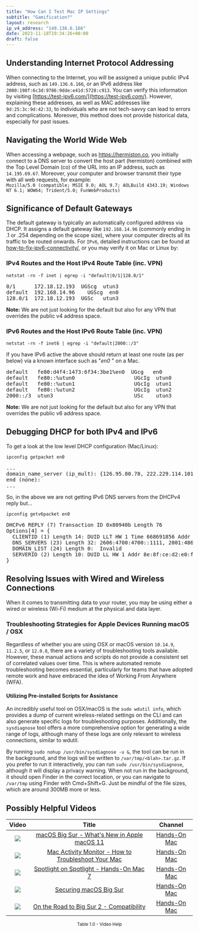 ```yaml
---
title: "How Can I Test Mac IP Settings"
subtitle: "Gamification?"
layout: research
ip_v4_address: "149.136.6.166"
date: 2023-11-18T19:34:26+00:00
draft: false
---
```


## Understanding Internet Protocol Addressing

When connecting to the Internet, you will be assigned a unique public IPv4 address, such as ```149.136.6.166```, or an IPv6 address like ```2000:198f:6c3d:9786:9dde:e41d:5728:c913```. You can verify this information by visiting [https://test-ipv6.com/](https://test-ipv6.com/). However, explaining these addresses, as well as MAC addresses like ```9d:25:3c:9d:42:33```, to individuals who are not tech-savvy can lead to errors and complications. Moreover, this method does not provide historical data, especially for past issues.
## Navigating the World Wide Web

When accessing a webpage, such as https://hermiston.co, you initially connect to a DNS server to convert the host part (hermiston) combined with the Top Level Domain (co) of the URL into an IP address, such as ```14.195.69.67```. Moreover, your computer and browser transmit their type with all web requests, for example: <br>```Mozilla/5.0 (compatible; MSIE 9.0; AOL 9.7; AOLBuild 4343.19; Windows NT 6.1; WOW64; Trident/5.0; FunWebProducts)```
## Significance of Default Gateways

The default gateway is typically an automatically configured address via DHCP. It assigns a default gateway like ```192.168.14.96``` (commonly ending in .1 or .254 depending on the scope size), where your computer directs all its traffic to be routed onwards. For ```IPv6```, detailed instructions can be found at [how-to-fix-ipv6-connectivity/](/blog/how-to-fix-ipv6-connectivity/), or you may verify it on Mac or Linux by: <br>
### IPv4 Routes and the Host IPv4 Route Table (inc. VPN)
```netstat -rn -f inet | egrep -i "default|0/1|128.0/1"```

<pre>
0/1      172.18.12.193  UGScg  utun3
default  192.168.14.96    UGScg  en0
128.0/1  172.18.12.193  UGSc   utun3</pre>

**Note:** We are not just looking for the default but also for any VPN that overrides the public v4 address space.

### IPv6 Routes and the Host IPv6 Route Table (inc. VPN)
```netstat -rn -f inet6 | egrep -i "default|2000::/3"```

If you have IPv6 active the above should return at least one route (as per below) via a known interface such as "_en0_ " on a Mac. 

<pre>
default   fe80:d4f4:1473:6f34:3be1%en0  UGcg   en0
default   fe80::%utun0                   UGcIg  utun0
default   fe80::%utun1                   UGcIg  utun1
default   fe80::%utun2                   UGcIg  utun2
2000::/3  utun3                          USc    utun3</pre>

**Note:** We are not just looking for the default but also for any VPN that overrides the public v6 address space.
<br>

## Debugging DHCP for both IPv4 and IPv6

To get a look at the low level DHCP configuration (Mac/Linux): 

```ipconfig getpacket en0```

<pre>
...
domain_name_server (ip_mult): {126.95.80.78, 222.229.114.101}
end (none):
...</pre>

So, in the above we are not getting IPv6 DNS servers from the DHCPv4 reply but...

```ipconfig getv6packet en0```

<pre>
DHCPv6 REPLY (7) Transaction ID 0x80940b Length 76
Options[4] = {
  CLIENTID (1) Length 14: DUID LLT HW 1 Time 668691856 Addr 9d:25:3c:9d:42:33
  DNS_SERVERS (23) Length 32: 2606:4700:4700::1111, 2001:4860:4860::8844
  DOMAIN_LIST (24) Length 0:  Invalid
  SERVERID (2) Length 10: DUID LL HW 1 Addr 8e:8f:ce:d2:e0:fa
}</pre>




## Resolving Issues with Wired and Wireless Connections
When it comes to transmitting data to your router, you may be using either a wired or wireless (Wi-Fi) medium at the physical and data layer.
### Troubleshooting Strategies for Apple Devices Running macOS / OSX
Regardless of whether you are using OSX or macOS version ```10.14.9```, ```11.2.5```, or ```12.0.8```, there are a variety of troubleshooting tools available. However, these manual actions and scripts do not provide a consistent set of correlated values over time. This is where automated remote troubleshooting becomes essential, particularly for teams that have adopted remote work and have embraced the idea of Working From Anywhere (WFA).
#### Utilizing Pre-installed Scripts for Assistance
An incredibly useful tool on OSX/macOS is the ```sudo wdutil info```, which provides a dump of current wireless-related settings on the CLI and can also generate specific logs for troubleshooting purposes. Additionally, the ```sysdiagnose``` tool offers a more comprehensive option for generating a wide range of logs, although many of these logs are only relevant to wireless connections, similar to wdutil.

By running ```sudo nohup /usr/bin/sysdiagnose -u &```, the tool can be run in the background, and the logs will be written to ```/var/tmp/<blah>.tar.gz```. If you prefer to run it interactively, you can run ```sudo /usr/bin/sysdiagnose```, although it will display a privacy warning. When not run in the background, it should open Finder in the correct location, or you can navigate to ```/var/tmp``` using Finder with Cmd+Shift+G. Just be mindful of the file sizes, which are around 300MB more or less.
## Possibly Helpful Videos

<link href="/plugins/lity/css/lity.min.css" rel="stylesheet">
<script src="/plugins/lity/js/lity.min.js"></script>
<div class="table1-start"></div>

|Video | Title | Channel |
| :---: | :---: | :---: |
|<a href="https://www.youtube.com/watch?v=JMKi6o9kaZI" data-lity><img src="https://i.ytimg.com/vi/JMKi6o9kaZI/default.jpg" class="img-fluid"></a>|<a href="https://www.youtube.com/watch?v=JMKi6o9kaZI" data-lity>macOS Big Sur - What&#39;s New in Apple macOS 11</a>|<a target="_blank" href="https://www.youtube.com/channel/UCg43DP8MdHVcl4rFK_delBg" >Hands-On Mac</a>|
|<a href="https://www.youtube.com/watch?v=TWzWd_DiaJ0" data-lity><img src="https://i.ytimg.com/vi/TWzWd_DiaJ0/default.jpg" class="img-fluid"></a>|<a href="https://www.youtube.com/watch?v=TWzWd_DiaJ0" data-lity>Mac Activity Monitor - How to Troubleshoot Your Mac</a>|<a target="_blank" href="https://www.youtube.com/channel/UCg43DP8MdHVcl4rFK_delBg" >Hands-On Mac</a>|
|<a href="https://www.youtube.com/watch?v=RslZ4W1EPqk" data-lity><img src="https://i.ytimg.com/vi/RslZ4W1EPqk/default.jpg" class="img-fluid"></a>|<a href="https://www.youtube.com/watch?v=RslZ4W1EPqk" data-lity>Spotlight on Spotlight - Hands-On Mac 7</a>|<a target="_blank" href="https://www.youtube.com/channel/UCg43DP8MdHVcl4rFK_delBg" >Hands-On Mac</a>|
|<a href="https://www.youtube.com/watch?v=7KdhJimuhNw" data-lity><img src="https://i.ytimg.com/vi/7KdhJimuhNw/default.jpg" class="img-fluid"></a>|<a href="https://www.youtube.com/watch?v=7KdhJimuhNw" data-lity>Securing macOS Big Sur</a>|<a target="_blank" href="https://www.youtube.com/channel/UCg43DP8MdHVcl4rFK_delBg" >Hands-On Mac</a>|
|<a href="https://www.youtube.com/watch?v=HEbK-Tignuc" data-lity><img src="https://i.ytimg.com/vi/HEbK-Tignuc/default.jpg" class="img-fluid"></a>|<a href="https://www.youtube.com/watch?v=HEbK-Tignuc" data-lity>On the Road to Big Sur 2 - Compatibility</a>|<a target="_blank" href="https://www.youtube.com/channel/UCg43DP8MdHVcl4rFK_delBg" >Hands-On Mac</a>|

<center><small>Table 1.0 - Video Help</small></center>
 <br>
<div class="table1-end"></div>
<script type="text/javascript">
(function() {
    $('div.table1-start').nextUntil('div.table1-end', 'table').addClass('table thead-dark table-striped table-responsive rounded').attr('id', 't1');
    $('#t1').find('thead').addClass('thead-dark');
})();
</script>
